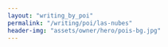 ```yaml
---
layout: "writing_by_poi"
permalink: "/writing/poi/las-nubes"
header-img: "assets/owner/hero/pois-bg.jpg"
---
```

